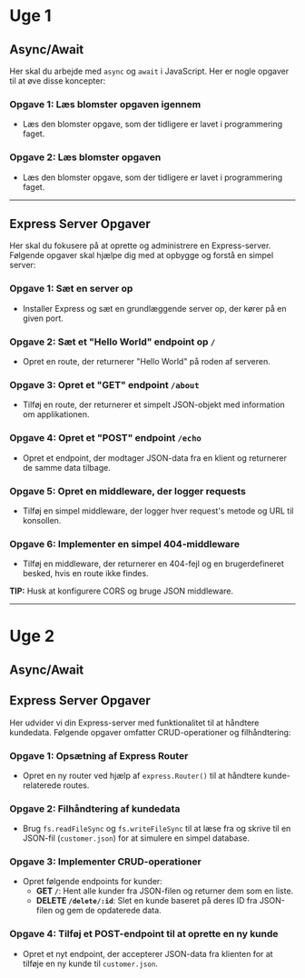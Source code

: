 # Uge 1

## Async/Await

Her skal du arbejde med `async` og `await` i JavaScript. Her er nogle opgaver til at øve disse koncepter:

### Opgave 1: Læs blomster opgaven igennem
- Læs den blomster opgave, som der tidligere er lavet i programmering faget. 

### Opgave 2: Læs blomster opgaven
- Læs den blomster opgave, som der tidligere er lavet i programmering faget. 

---

## Express Server Opgaver

Her skal du fokusere på at oprette og administrere en Express-server. Følgende opgaver skal hjælpe dig med at opbygge og forstå en simpel server:

### Opgave 1: Sæt en server op
- Installer Express og sæt en grundlæggende server op, der kører på en given port.

### Opgave 2: Sæt et "Hello World" endpoint op `/`
- Opret en route, der returnerer "Hello World" på roden af serveren.

### Opgave 3: Opret et "GET" endpoint `/about`
- Tilføj en route, der returnerer et simpelt JSON-objekt med information om applikationen.

### Opgave 4: Opret et "POST" endpoint `/echo`
- Opret et endpoint, der modtager JSON-data fra en klient og returnerer de samme data tilbage.

### Opgave 5: Opret en middleware, der logger requests
- Tilføj en simpel middleware, der logger hver request's metode og URL til konsollen.

### Opgave 6: Implementer en simpel 404-middleware
- Tilføj en middleware, der returnerer en 404-fejl og en brugerdefineret besked, hvis en route ikke findes.

**TIP:** Husk at konfigurere CORS og bruge JSON middleware.

---

# Uge 2

## Async/Await


## Express Server Opgaver

Her udvider vi din Express-server med funktionalitet til at håndtere kundedata. Følgende opgaver omfatter CRUD-operationer og filhåndtering:

### Opgave 1: Opsætning af Express Router
- Opret en ny router ved hjælp af `express.Router()` til at håndtere kunde-relaterede routes.

### Opgave 2: Filhåndtering af kundedata
- Brug `fs.readFileSync` og `fs.writeFileSync` til at læse fra og skrive til en JSON-fil (`customer.json`) for at simulere en simpel database.

### Opgave 3: Implementer CRUD-operationer
- Opret følgende endpoints for kunder:
  - **GET `/`**: Hent alle kunder fra JSON-filen og returner dem som en liste.
  - **DELETE `/delete/:id`**: Slet en kunde baseret på deres ID fra JSON-filen og gem de opdaterede data.

### Opgave 4: Tilføj et POST-endpoint til at oprette en ny kunde
- Opret et nyt endpoint, der accepterer JSON-data fra klienten for at tilføje en ny kunde til `customer.json`.

